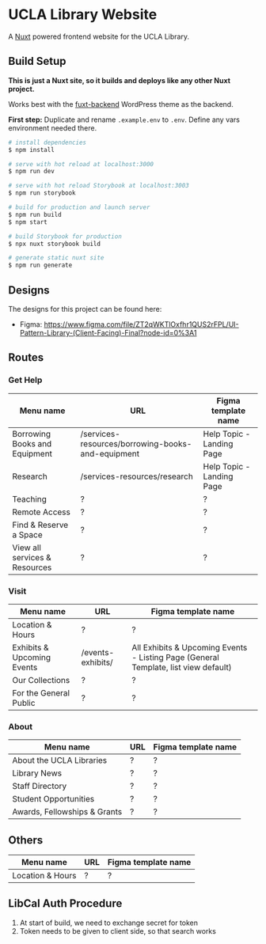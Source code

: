 # UCLA Library Website

A [Nuxt](https://nuxtjs.org/) powered frontend website for the UCLA Library.

## Build Setup

**This is just a Nuxt site, so it builds and deploys like any other Nuxt project.**

Works best with the [fuxt-backend](https://github.com/funkhaus/fuxt-backend) WordPress theme as the backend.

**First step:** Duplicate and rename `.example.env` to `.env`. Define any vars environment needed there.

```bash
# install dependencies
$ npm install

# serve with hot reload at localhost:3000
$ npm run dev

# serve with hot reload Storybook at localhost:3003
$ npm run storybook

# build for production and launch server
$ npm run build
$ npm start

# build Storybook for production
$ npx nuxt storybook build

# generate static nuxt site
$ npm run generate

```

## Designs

The designs for this project can be found here:

-   Figma: https://www.figma.com/file/ZT2qWKTlOxfhr1QUS2rFPL/UI-Pattern-Library-(Client-Facing)-Final?node-id=0%3A1

## Routes

### Get Help

| Menu name                     | URL                                               | Figma template name       |
| ----------------------------- | ------------------------------------------------- | ------------------------- |
| Borrowing Books and Equipment | /services-resources/borrowing-books-and-equipment | Help Topic - Landing Page |
| Research                      | /services-resources/research                      | Help Topic - Landing Page |
| Teaching                      | ?                                                 | ?                         |
| Remote Access                 | ?                                                 | ?                         |
| Find & Reserve a Space        | ?                                                 | ?                         |
| View all services & Resources | ?                                                 | ?                         |

### Visit

| Menu name                  | URL               | Figma template name                                                                 |
| -------------------------- | ----------------- | ----------------------------------------------------------------------------------- |
| Location & Hours           | ?                 | ?                                                                                   |
| Exhibits & Upcoming Events | /events-exhibits/ | All Exhibits & Upcoming Events - Listing Page (General Template, list view default) |
| Our Collections            | ?                 | ?                                                                                   |
| For the General Public     | ?                 | ?                                                                                   |

### About

| Menu name                    | URL | Figma template name |
| ---------------------------- | --- | ------------------- |
| About the UCLA Libraries     | ?   | ?                   |
| Library News                 | ?   | ?                   |
| Staff Directory              | ?   | ?                   |
| Student Opportunities        | ?   | ?                   |
| Awards, Fellowships & Grants | ?   | ?                   |

## Others

| Menu name        | URL | Figma template name |
| ---------------- | --- | ------------------- |
| Location & Hours | ?   | ?                   |

## LibCal Auth Procedure

1. At start of build, we need to exchange secret for token
2. Token needs to be given to client side, so that search works
